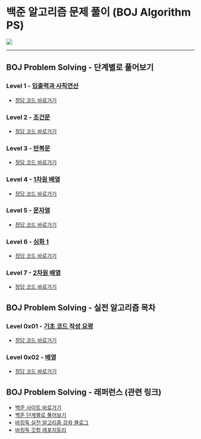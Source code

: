 # 백준 알고리즘 문제 풀이 (BOJ Algorithm PS)

<img src = "https://user-images.githubusercontent.com/58673491/188276507-4327a1ec-f3cb-4c2f-a025-871ef9f9ad6c.png"/>

- - -
## BOJ Problem Solving - 단계별로 풀어보기
### Level 1 - [입출력과 사칙연산](https://www.acmicpc.net/step/1)
- [정답 코드 바로가기](https://github.com/kangdy25/BOJ_Problem_Solving/tree/master/Solve_By_Level/Level_1)
### Level 2 - [조건문](https://www.acmicpc.net/step/4)
- [정답 코드 바로가기](https://github.com/kangdy25/BOJ_Problem_Solving/tree/master/Solve_By_Level/Level_2)
### Level 3 - [반복문](https://www.acmicpc.net/step/3)
- [정답 코드 바로가기](https://github.com/kangdy25/BOJ_Problem_Solving/tree/master/Solve_By_Level/Level_3)
### Level 4 - [1차원 배열](https://www.acmicpc.net/step/6)
- [정답 코드 바로가기](https://github.com/kangdy25/BOJ_Problem_Solving/tree/master/Solve_By_Level/Level_4)
### Level 5 - [문자열](https://www.acmicpc.net/step/7)
- [정답 코드 바로가기](https://github.com/kangdy25/BOJ_Problem_Solving/tree/master/Solve_By_Level/Level_5)
### Level 6 - [심화 1](https://www.acmicpc.net/step/52)
- [정답 코드 바로가기](https://github.com/kangdy25/BOJ_Problem_Solving/tree/master/Solve_By_Level/Level_6)
### Level 7 - [2차원 배열](https://www.acmicpc.net/step/2)
- [정답 코드 바로가기](https://github.com/kangdy25/BOJ_Problem_Solving/tree/master/Solve_By_Level/Level_7)

## BOJ Problem Solving - 실전 알고리즘 목차
### Level 0x01 - [기초 코드 작성 요령](https://www.acmicpc.net/workbook/view/7306)
- [정답 코드 바로가기](https://github.com/kangdy25/BOJ_Problem_Solving/tree/master/0x01_Basic_Code_Writing)
### Level 0x02 - [배열](https://www.acmicpc.net/workbook/view/7307)
- [정답 코드 바로가기](https://github.com/kangdy25/BOJ_Problem_Solving/tree/master/0x02_Array)

## BOJ Problem Solving - 래퍼런스 (관련 링크)
* [백준 사이트 바로가기](https://www.acmicpc.net/)
* [백준 단계별로 풀어보기](https://www.acmicpc.net/step)
* [바킹독 실전 알고리즘 강좌 블로그](https://blog.encrypted.gg/category/%EA%B0%95%EC%A2%8C/%EC%8B%A4%EC%A0%84%20%EC%95%8C%EA%B3%A0%EB%A6%AC%EC%A6%98)
* [바킹독 깃헙 레포지토리](https://github.com/encrypted-def/basic-algo-lecture)
